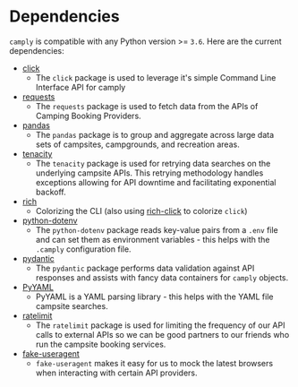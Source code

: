 # Dependencies

`camply` is compatible with any Python version >= `3.6`. Here are the current dependencies:

-   [click](https://docs.python-requests.org/en/master/)
    -   The `click` package is used to leverage it's simple Command Line Interface
        API for camply
-   [requests](https://docs.python-requests.org/en/master/)
    -   The `requests` package is used to fetch data from the APIs of Camping Booking Providers.
-   [pandas](https://pandas.pydata.org/)
    -   The `pandas` package is to group and aggregate across large data sets of campsites,
        campgrounds, and recreation areas.
-   [tenacity](https://tenacity.readthedocs.io/en/latest/)
    -   The `tenacity` package is used for retrying data searches on the underlying campsite APIs.
        This retrying methodology handles exceptions allowing for API downtime and facilitating
        exponential backoff.
-   [rich](https://github.com/textualize/rich)
    -   Colorizing the CLI (also using [rich-click](https://github.com/ewels/rich-click) to
        colorize `click`)
-   [python-dotenv](https://github.com/theskumar/python-dotenv)
    -   The `python-dotenv` package reads key-value pairs from a `.env` file and can set them as
        environment variables - this helps with the `.camply` configuration file.
-   [pydantic](https://github.com/samuelcolvin/pydantic)
    -   The `pydantic` package performs data validation against API responses and assists with fancy
        data containers for `camply` objects.
-   [PyYAML](https://pyyaml.org/)
    -   PyYAML is a YAML parsing library - this helps with the YAML file campsite searches.
-   [ratelimit](https://github.com/tomasbasham/ratelimit)
    -   The `ratelimit` package is used for limiting the frequency of our API calls to external
        APIs so we can be good partners to our friends who run the campsite booking services.
-   [fake-useragent](https://github.com/fake-useragent/fake-useragent)
    -   `fake-useragent` makes it easy for us to mock the latest browsers when interacting with
        certain API providers.
